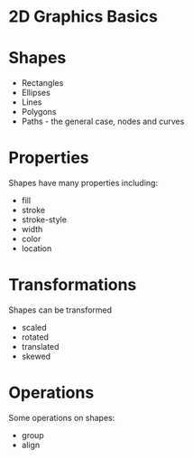 # 2D Graphics Basics


# Shapes
* Rectangles
* Ellipses
* Lines
* Polygons
* Paths - the general case, nodes and curves


# Properties
Shapes have many properties including:

* fill
* stroke 
* stroke-style
* width
* color
* location


# Transformations
Shapes can be transformed

* scaled
* rotated
* translated
* skewed


# Operations
Some operations on shapes:

* group
* align 
